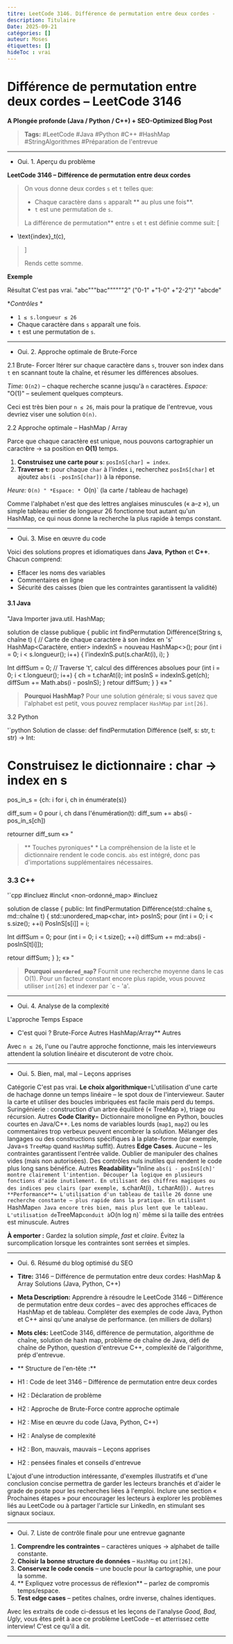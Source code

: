 ```yaml
---
titre: LeetCode 3146. Différence de permutation entre deux cordes -
description: Titulaire
Date: 2025-09-21
catégories: []
auteur: Moses
étiquettes: []
hideToc : vrai
---
```

# Différence de permutation entre deux cordes – LeetCode 3146
**A Plongée profonde (Java / Python / C++) + SEO-Optimized Blog Post**

> **Tags:** #LeetCode #Java #Python #C++ #HashMap #StringAlgorithmes #Préparation de l'entrevue

---

- Oui. 1. Aperçu du problème

**LeetCode 3146 – Différence de permutation entre deux cordes**

> On vous donne deux cordes `s` et `t` telles que:
> * Chaque caractère dans `s` apparaît ** au plus une fois**.
> * `t` est une permutation de `s`.
>
> La différence de permutation** entre `s` et `t` est définie comme suit:
> \[
- \text{index}_t(c)\,
> \]
>
> Rends cette somme.

**Exemple**

Résultat
C'est pas vrai.
"abc"""bac""""""2" ("0-1" +"1-0" +"2-2")"
"abcde"

**Contrôles* *

* `1 ≤ s.longueur ≤ 26`
* Chaque caractère dans `s` apparaît une fois.
* `t` est une permutation de `s`.

---

- Oui. 2. Approche optimale de Brute-Force

2.1 Brute- Forcer
Itérer sur chaque caractère dans `s`, trouver son index dans `t` en scannant toute la chaîne, et résumer les différences absolues.

*Time:* `O(n2)` – chaque recherche scanne jusqu'à `n` caractères.
*Espace:* "O(1)" – seulement quelques compteurs.

Ceci est très bien pour `n ≤ 26`, mais pour la pratique de l'entrevue, vous devriez viser une solution `O(n)`.

2.2 Approche optimale – HashMap / Array

Parce que chaque caractère est unique, nous pouvons cartographier un caractère → sa position en **O(1)** temps.

1. **Construisez une carte pour `s`**: `posInS[char] = index`.
2. **Traverse `t`**: pour chaque `char` à l'index `i`, recherchez `posInS[char]` et ajoutez `abs(i -posInS[char])` à la réponse.

*Heure:* `O(n) "
*Espace: * `O(n)` (la carte / tableau de hachage)

Comme l'alphabet n'est que des lettres anglaises minuscules (« a–z »), un simple tableau entier de longueur 26 fonctionne tout autant qu'un HashMap, ce qui nous donne la recherche la plus rapide à temps constant.

---

- Oui. 3. Mise en œuvre du code

Voici des solutions propres et idiomatiques dans **Java**, **Python** et **C++**. Chacun comprend:

* Effacer les noms des variables
* Commentaires en ligne
* Sécurité des caisses (bien que les contraintes garantissent la validité)

#### 3.1 Java

"Java
Importer java.util. HashMap;

solution de classe publique {
public int findPermutation Différence(String s, chaîne t) {
// Carte de chaque caractère à son index en 's'
HashMap<Caractère, entier> indexInS = nouveau HashMap<>();
pour (int i = 0; i < s.longueur(); i++) {
l'indexInS.put(s.charAt(i), i);
}

Int diffSum = 0;
// Traverse 't', calcul des différences absolues
pour (int i = 0; i < t.longueur(); i++) {
ch = t.charAt(i);
int posInS = indexInS.get(ch);
diffSum += Math.abs(i - posInS);
}
retour diffSum;
}
}
«» "

> **Pourquoi HashMap?**
> Pour une solution générale; si vous savez que l'alphabet est petit, vous pouvez remplacer `HashMap` par `int[26]`.

3.2 Python

'`python
Solution de classe:
def findPermutation Différence (self, s: str, t: str) -> Int:
# Construisez le dictionnaire : char -> index en s
pos_in_s = {ch: i for i, ch in énumérate(s)}

diff_sum = 0
pour i, ch dans l'énumération(t):
diff_sum += abs(i - pos_in_s[ch])

retourner diff_sum
«» "

> ** Touches pyroniques* *
> La compréhension de la liste et le dictionnaire rendent le code concis.
> `abs` est intégré, donc pas d'importations supplémentaires nécessaires.

### 3.3 C++

'`cpp
#incluez <string>
#inclut <non-ordonné_map>
#incluez <cmath>

solution de classe {
public:
Int findPermutation Différence(std::chaîne s, md::chaîne t) {
std::unordered_map<char, int> posInS;
pour (int i = 0; i < s.size(); ++i)
PosInS[s[i]] = i;

Int diffSum = 0;
pour (int i = 0; i < t.size(); ++i)
diffSum += md::abs(i - posInS[t[i]]);

retour diffSum;
}
};
«» "

> **Pourquoi `unordered_map`?**
> Fournit une recherche moyenne dans le cas O(1).
> Pour un facteur constant encore plus rapide, vous pouvez utiliser `int[26]` et indexer par `c - 'a'.

---

- Oui. 4. Analyse de la complexité

L'approche Temps Espace
- C'est quoi ?
Brute-Force Autres
HashMap/Array** Autres

Avec `n ≤ 26`, l'une ou l'autre approche fonctionne, mais les intervieweurs attendent la solution linéaire et discuteront de votre choix.

---

- Oui. 5. Bien, mal, mal – Leçons apprises

Catégorie
C'est pas vrai.
**Le choix algorithmique**=L'utilisation d'une carte de hachage donne un temps linéaire – le spot doux de l'intervieweur. Sauter la carte et utiliser des boucles imbriquées est facile mais perd du temps. Suringénierie : construction d'un arbre équilibré (« TreeMap »), triage ou récursion. Autres
**Code Clarity**= Dictionnaire monoligne en Python, boucles courtes en Java/C++. Les noms de variables lourds (`map1`, `map2`) ou les commentaires trop verbeux peuvent encombrer la solution. Mélanger des langages ou des constructions spécifiques à la plate-forme (par exemple, Java=s `TreeMap` quand `HashMap` suffit). Autres
**Edge Cases**. Aucune – les contraintes garantissent l'entrée valide. Oublier de manipuler des chaînes vides (mais non autorisées). Des contrôles nuls inutiles qui rendent le code plus long sans bénéfice. Autres
**Readability**="Inline `abs(i - posInS[ch]' montre clairement l'intention. Découper la logique en plusieurs fonctions d'aide inutilement. En utilisant des chiffres magiques ou des indices peu clairs (par exemple, `s.charAt(i)`, `t.charAt(i)`). Autres
**Performance**= L'utilisation d'un tableau de taille 26 donne une recherche constante – plus rapide dans la pratique. En utilisant `HashMap` en Java encore très bien, mais plus lent que le tableau. L'utilisation de `TreeMap` conduit à `O(n log n)` même si la taille des entrées est minuscule. Autres

**À emporter :**
Gardez la solution *simple*, *fast* et *claire*. Évitez la surcomplication lorsque les contraintes sont serrées et simples.

---

- Oui. 6. Résumé du blog optimisé du SEO

- **Titre:** 3146 – Différence de permutation entre deux cordes: HashMap & Array Solutions (Java, Python, C++)
- **Meta Description:** Apprendre à résoudre le LeetCode 3146 – Différence de permutation entre deux cordes – avec des approches efficaces de HashMap et de tableau. Compléter des exemples de code Java, Python et C++ ainsi qu'une analyse de performance. (en milliers de dollars)
- **Mots clés:** LeetCode 3146, différence de permutation, algorithme de chaîne, solution de hash map, problème de chaîne de Java, défi de chaîne de Python, question d'entrevue C++, complexité de l'algorithme, prép d'entrevue.
- ** Structure de l'en-tête :**
- H1 : Code de leet 3146 – Différence de permutation entre deux cordes
- H2 : Déclaration de problème
- H2 : Approche de Brute-Force contre approche optimale
- H2 : Mise en œuvre du code (Java, Python, C++)
- H2 : Analyse de complexité
- H2 : Bon, mauvais, mauvais – Leçons apprises
- H2 : pensées finales et conseils d'entrevue

L'ajout d'une introduction intéressante, d'exemples illustratifs et d'une conclusion concise permettra de garder les lecteurs branchés et d'aider le grade de poste pour les recherches liées à l'emploi. Inclure une section « Prochaines étapes » pour encourager les lecteurs à explorer les problèmes liés au LeetCode ou à partager l'article sur LinkedIn, en stimulant ses signaux sociaux.

---

- Oui. 7. Liste de contrôle finale pour une entrevue gagnante

1. **Comprendre les contraintes** – caractères uniques → alphabet de taille constante.
2. **Choisir la bonne structure de données** – `HashMap` ou `int[26]`.
3. **Conservez le code concis** – une boucle pour la cartographie, une pour la somme.
4. ** Expliquez votre processus de réflexion** – parlez de compromis temps/espace.
5. **Test edge cases** – petites chaînes, ordre inverse, chaînes identiques.

Avec les extraits de code ci-dessus et les leçons de l'analyse *Good, Bad, Ugly*, vous êtes prêt à ace ce problème LeetCode – et atterrissez cette interview! C'est ce qu'il a dit.

---